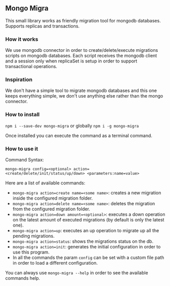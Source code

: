 ## Mongo Migra

This small library works as friendly migration tool for mongodb databases.
Supports replicas and transactions.

### How it works

We use mongodb connector in order to create/delete/execute migrations scripts on mongodb databases.
Each script receives the mongodb client and a session only when replicaSet is setup in order to support transactional operations.

### Inspiration

We don't have a simple tool to migrate mongodb databases and this one keeps everything simple, we don't use anything else rather than the mongo connector.

### How to install

`npm i --save-dev mongo-migra` or globally `npm i -g mongo-migra`

Once installed you can execute the command as a terminal command.

### How to use it

Command Syntax: 
```
mongo-migra config=<optional> action=<create/delete/init/status/up/down> <parameters:name=value>
```

Here are a list of available commands:

* `mongo-migra action=create name=<some name>`: creates a new migration inside the configured migration folder.
* `mongo-migra action=delete name=<some name>`: deletes the migration from the configured migration folder.
* `mongo-migra action=down amount=<optional>`: executes a down operation on the latest amount of executed migrations (by default is only the latest one).
* `mongo-migra action=up`: executes an up operation to migrate up all the pending migrations.
* `mongo-migra action=status`: shows the migrations status on the db.
* `mongo-migra action=init`: generates the initial configuration in order to use this program.
* In all the commands the param `config` can be set with a custom file path in order to load a different configuration.

You can always use `mongo-migra --help` in order to see the available commands help.